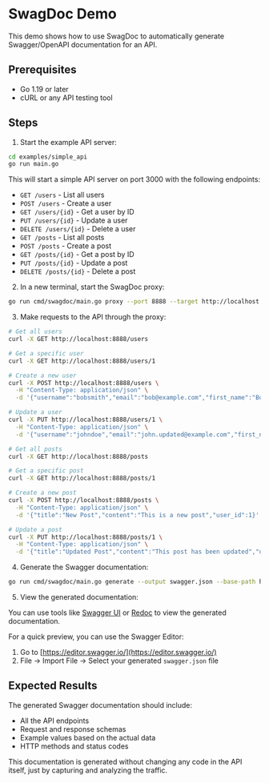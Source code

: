 # SwagDoc Demo

This demo shows how to use SwagDoc to automatically generate Swagger/OpenAPI documentation for an API.

## Prerequisites

- Go 1.19 or later
- cURL or any API testing tool

## Steps

1. Start the example API server:

```bash
cd examples/simple_api
go run main.go
```

This will start a simple API server on port 3000 with the following endpoints:

- `GET /users` - List all users
- `POST /users` - Create a user
- `GET /users/{id}` - Get a user by ID
- `PUT /users/{id}` - Update a user
- `DELETE /users/{id}` - Delete a user
- `GET /posts` - List all posts
- `POST /posts` - Create a post
- `GET /posts/{id}` - Get a post by ID
- `PUT /posts/{id}` - Update a post
- `DELETE /posts/{id}` - Delete a post

2. In a new terminal, start the SwagDoc proxy:

```bash
go run cmd/swagdoc/main.go proxy --port 8888 --target http://localhost:3000
```

3. Make requests to the API through the proxy:

```bash
# Get all users
curl -X GET http://localhost:8888/users

# Get a specific user
curl -X GET http://localhost:8888/users/1

# Create a new user
curl -X POST http://localhost:8888/users \
  -H "Content-Type: application/json" \
  -d '{"username":"bobsmith","email":"bob@example.com","first_name":"Bob","last_name":"Smith"}'

# Update a user
curl -X PUT http://localhost:8888/users/1 \
  -H "Content-Type: application/json" \
  -d '{"username":"johndoe","email":"john.updated@example.com","first_name":"John","last_name":"Doe"}'

# Get all posts
curl -X GET http://localhost:8888/posts

# Get a specific post
curl -X GET http://localhost:8888/posts/1

# Create a new post
curl -X POST http://localhost:8888/posts \
  -H "Content-Type: application/json" \
  -d '{"title":"New Post","content":"This is a new post","user_id":1}'

# Update a post
curl -X PUT http://localhost:8888/posts/1 \
  -H "Content-Type: application/json" \
  -d '{"title":"Updated Post","content":"This post has been updated","user_id":1}'
```

4. Generate the Swagger documentation:

```bash
go run cmd/swagdoc/main.go generate --output swagger.json --base-path http://localhost:3000
```

5. View the generated documentation:

You can use tools like [Swagger UI](https://swagger.io/tools/swagger-ui/) or [Redoc](https://github.com/Redocly/redoc) to view the generated documentation.

For a quick preview, you can use the Swagger Editor:

1. Go to [https://editor.swagger.io/](https://editor.swagger.io/)
2. File -> Import File -> Select your generated `swagger.json` file

## Expected Results

The generated Swagger documentation should include:

- All the API endpoints
- Request and response schemas
- Example values based on the actual data
- HTTP methods and status codes

This documentation is generated without changing any code in the API itself, just by capturing and analyzing the traffic. 